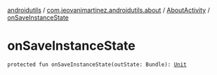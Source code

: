 [androidutils](../../index.md) / [com.jeovanimartinez.androidutils.about](../index.md) / [AboutActivity](index.md) / [onSaveInstanceState](./on-save-instance-state.md)

# onSaveInstanceState

`protected fun onSaveInstanceState(outState: Bundle): `[`Unit`](https://kotlinlang.org/api/latest/jvm/stdlib/kotlin/-unit/index.html)